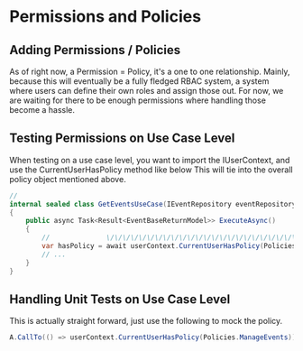 # Permissions and Policies

## Adding Permissions / Policies
As of right now, a Permission = Policy, it's a one to one relationship.  Mainly, because this will eventually be a fully
fledged RBAC system, a system where users can define their own roles and assign those out.  For now, we are waiting for
there to be enough permissions where handling those become a hassle.

## Testing Permissions on Use Case Level

When testing on a use case level, you want to import the IUserContext, and use the CurrentUserHasPolicy method like below
This will tie into the overall policy object mentioned above.

```csharp
//                                                                       \/\/\/\/\/\/\/\/\/\/\/\/
internal sealed class GetEventsUseCase(IEventRepository eventRepository, IUserContext userContext) : IGetEventUseCase
{
    public async Task<Result<EventBaseReturnModel>> ExecuteAsync()
    {
        //              \/\/\/\/\/\/\/\/\/\/\/\/\/\/\/\/\/\/\/\/\/\/\/\/\/\/\/\/\/\/
        var hasPolicy = await userContext.CurrentUserHasPolicy(Policies.ManageEvents);
        // ...
    }
}
```

## Handling Unit Tests on Use Case Level

This is actually straight forward, just use the following to mock the policy.
```csharp
A.CallTo(() => userContext.CurrentUserHasPolicy(Policies.ManageEvents)).Returns(true);
```
